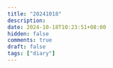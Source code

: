```yaml
---
title: "20241018"
description: 
date: 2024-10-18T10:23:51+08:00
hidden: false
comments: true
draft: false
tags: ["diary"]
---
```

